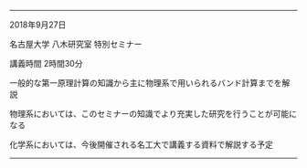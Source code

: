 ----------
2018年9月27日

名古屋大学 八木研究室 特別セミナー

講義時間 2時間30分

一般的な第一原理計算の知識から主に物理系で用いられるバンド計算までを解説

物理系においては、このセミナーの知識でより充実した研究を行うことが可能になる

化学系においては、今後開催される名工大で講義する資料で解説する予定

----------
